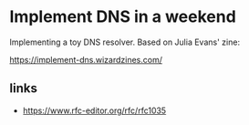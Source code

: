 # Implement DNS in a weekend

Implementing a toy DNS resolver.  Based on Julia Evans' zine:

https://implement-dns.wizardzines.com/

## links

* https://www.rfc-editor.org/rfc/rfc1035
